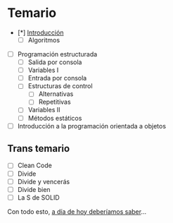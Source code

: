 # Temario 

- [*] [Introducción](00-introduccion.md)
  -  [ ] Algoritmos
- [ ] Programación estructurada
  - [ ] Salida por consola
  - [ ] Variables I
  - [ ] Entrada por consola
  - [ ] Estructuras de control
    - [ ] Alternativas
    - [ ] Repetitivas
  - [ ] Variables II
  - [ ] Métodos estáticos
- [ ] Introducción a la programación orientada a objetos

## Trans temario

- [ ] Clean Code
- [ ] Divide
- [ ] Divide y vencerás
- [ ] Divide bien
- [ ] La S de SOLID

Con todo esto, [a día de hoy deberíamos saber](aDiaDeHoy.md)...

